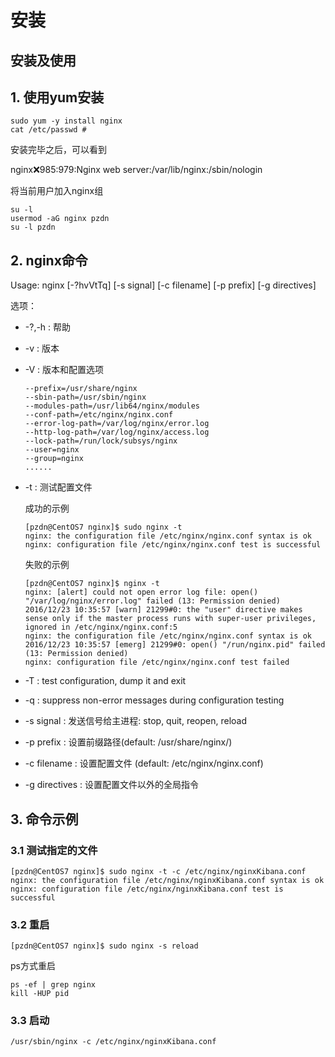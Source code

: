 # 安装

## 安装及使用

## 1. 使用yum安装

```text
sudo yum -y install nginx 
cat /etc/passwd #
```

安装完毕之后，可以看到

nginx:x:985:979:Nginx web server:/var/lib/nginx:/sbin/nologin

将当前用户加入nginx组

```text
su -l 
usermod -aG nginx pzdn 
su -l pzdn
```

## 2. nginx命令

Usage: nginx \[-?hvVtTq\] \[-s signal\] \[-c filename\] \[-p prefix\] \[-g directives\]

选项：

* -?,-h         : 帮助
* -v            : 版本
* -V            : 版本和配置选项

  ```text
  --prefix=/usr/share/nginx 
  --sbin-path=/usr/sbin/nginx 
  --modules-path=/usr/lib64/nginx/modules 
  --conf-path=/etc/nginx/nginx.conf 
  --error-log-path=/var/log/nginx/error.log 
  --http-log-path=/var/log/nginx/access.log 
  --lock-path=/run/lock/subsys/nginx 
  --user=nginx 
  --group=nginx
  ......
  ```

* -t : 测试配置文件

  成功的示例

  ```text
  [pzdn@CentOS7 nginx]$ sudo nginx -t
  nginx: the configuration file /etc/nginx/nginx.conf syntax is ok
  nginx: configuration file /etc/nginx/nginx.conf test is successful
  ```

  失败的示例

  ```text
  [pzdn@CentOS7 nginx]$ nginx -t
  nginx: [alert] could not open error log file: open() "/var/log/nginx/error.log" failed (13: Permission denied)
  2016/12/23 10:35:57 [warn] 21299#0: the "user" directive makes sense only if the master process runs with super-user privileges, ignored in /etc/nginx/nginx.conf:5
  nginx: the configuration file /etc/nginx/nginx.conf syntax is ok
  2016/12/23 10:35:57 [emerg] 21299#0: open() "/run/nginx.pid" failed (13: Permission denied)
  nginx: configuration file /etc/nginx/nginx.conf test failed
  ```

* -T            : test configuration, dump it and exit
* -q            : suppress non-error messages during configuration testing
* -s signal     : 发送信号给主进程: stop, quit, reopen, reload
* -p prefix     : 设置前缀路径\(default: /usr/share/nginx/\)
* -c filename   : 设置配置文件 \(default: /etc/nginx/nginx.conf\)
* -g directives : 设置配置文件以外的全局指令

## 3. 命令示例

### 3.1 测试指定的文件

```text
[pzdn@CentOS7 nginx]$ sudo nginx -t -c /etc/nginx/nginxKibana.conf 
nginx: the configuration file /etc/nginx/nginxKibana.conf syntax is ok
nginx: configuration file /etc/nginx/nginxKibana.conf test is successful
```

### 3.2 重启

```text
[pzdn@CentOS7 nginx]$ sudo nginx -s reload
```

ps方式重启

```text
ps -ef | grep nginx
kill -HUP pid
```

### 3.3 启动

```text
/usr/sbin/nginx -c /etc/nginx/nginxKibana.conf
```

